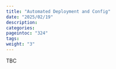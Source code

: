 ```yaml
---
title: "Automated Deployment and Config"
date: "2025/02/19"
description:
categories:
pageintoc: "324"
tags:
weight: "3"
---
```


<a id="automated-deploy-and-config-confidential-opennebula"></a>

<!--# Automated Deployment and Configuration -->

TBC
